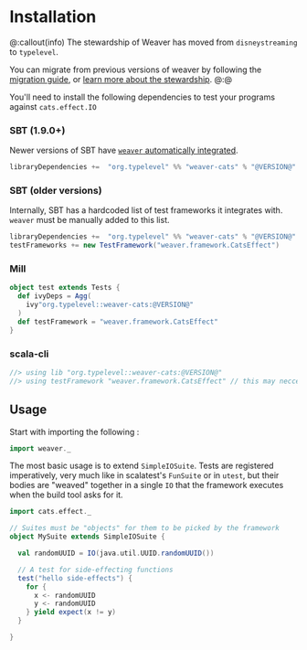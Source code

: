 Installation
============

@:callout(info)
The stewardship of Weaver has moved from `disneystreaming` to `typelevel`.

You can migrate from previous versions of weaver by following the [migration guide](https://github.com/typelevel/weaver-test/releases/tag/v0.9.0), or [learn more about the stewardship](../faqs/typelevel-stewardship.md).
@:@

You'll need to install the following dependencies to test your programs against `cats.effect.IO`

### SBT (1.9.0+)

Newer versions of SBT have [`weaver` automatically integrated](https://github.com/sbt/sbt/pull/7263).

```scala
libraryDependencies +=  "org.typelevel" %% "weaver-cats" % "@VERSION@" % Test
```

### SBT (older versions)

Internally, SBT has a hardcoded list of test frameworks it integrates with. `weaver` must be manually added to this list.

```scala
libraryDependencies +=  "org.typelevel" %% "weaver-cats" % "@VERSION@" % Test
testFrameworks += new TestFramework("weaver.framework.CatsEffect")
```

### Mill
```scala
object test extends Tests {
  def ivyDeps = Agg(
    ivy"org.typelevel::weaver-cats:@VERSION@"
  )
  def testFramework = "weaver.framework.CatsEffect"
}
```

### scala-cli
```scala
//> using lib "org.typelevel::weaver-cats:@VERSION@"
//> using testFramework "weaver.framework.CatsEffect" // this may neccessary if you have other TestFramework on your dependencies
```

## Usage


Start with importing the following :

```scala mdoc
import weaver._
```

The most basic usage is to extend `SimpleIOSuite`. Tests are registered imperatively, very much like in scalatest's `FunSuite` or in `utest`, but their bodies are "weaved" together in a single `IO` that the framework executes when the build tool asks for it.


```scala mdoc
import cats.effect._

// Suites must be "objects" for them to be picked by the framework
object MySuite extends SimpleIOSuite {

  val randomUUID = IO(java.util.UUID.randomUUID())

  // A test for side-effecting functions
  test("hello side-effects") {
    for {
      x <- randomUUID
      y <- randomUUID
    } yield expect(x != y)
  }

}
```
